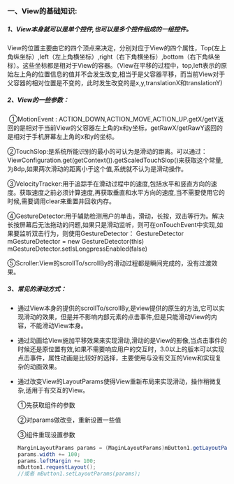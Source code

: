 ### 一、View的基础知识:

##### 1、View本身就可以是单个控件,也可以是多个控件组成的一组控件。		

​	View的位置主要由它的四个顶点来决定，分别对应于View的四个属性，Top(左上角纵坐标）,left（左上角横坐标）,right（右下角横坐标）,bottom（右下角纵坐标）。这些坐标都是相对于View的容器。（View在平移的过程中，top,left表示的原始左上角的位置信息的值并不会发生改变,相当于是父容器平移，而当前View对于父容器的相对位置是不变的，此时发生改变的是x,y,translationX和translationY)

##### 2、View的一些参数：

​	①MotionEvent : ACTION_DOWN,ACTION_MOVE,ACTION_UP.getX/getY返回的是相对于当前View的父容器左上角的x和y坐标，getRawX/getRawY返回的是相对于手机屏幕左上角的x和y的坐标。

​	②TouchSlop:是系统所能识别的最小的可认为是滑动的距离。可以通过：ViewConfiguration.get(getContext()).getScaledTouchSlop()来获取这个常量,为8dp,如果两次滑动的距离小于这个值,系统就不认为是滑动操作。

​	③VelocityTracker:用于追踪手在滑动过程中的速度,包括水平和竖直方向的速度。获取速度之前必须计算速度,再获取垂直和水平方向的速度,当不需要使用它的时候,需要调用clear来重置并回收内存。

​	④GestureDetector:用于辅助检测用户的单击，滑动，长按，双击等行为。解决长按屏幕后无法拖动的问题,如果只是滑动监听，则可在onTouchEvent中实现,如果要监听双击行为，则使用GestureDetector：
GestureDetector mGestureDetector = new GestureDetector(this)
mGestureDetector.setIsLongpressEnabled(false)

​	⑤Scroller:View的scrollTo/scrollBy的滑动过程都是瞬间完成的，没有过渡效果。

##### 3、常见的滑动方式：

- 通过View本身的提供的scrollTo/scrollBy,是view提供的原生的方法,它可以实现滑动的效果，但是并不影响内部元素的点击事件,但是只能滑动View的内容，不能滑动View本身。

- 通过动画给View施加平移效果来实现滑动,滑动的是View的影像,当点击事件的时候还是原位置有效,如果不需要响应用户的交互时，3.0以上的版本可以实现点击事件，属性动画是比较好的选择，主要使用与没有交互的View和实现复杂的动画效果。

- 通过改变View的LayoutParams使得View重新布局来实现滑动，操作稍微复杂,适用于有交互的View。

  ①先获取组件的参数

  ②对params做改变，重新设置一些值

  ③组件重现设置参数

  ```java
  MarginLayoutParams params = (MaginLayoutParams)mButton1.getLayoutParams();
  params.width += 100;
  params.leftMargin += 100;
  mButton1.requestLayout();
  //或者 mButton1.setLayoutParams(params);
  ```

  




